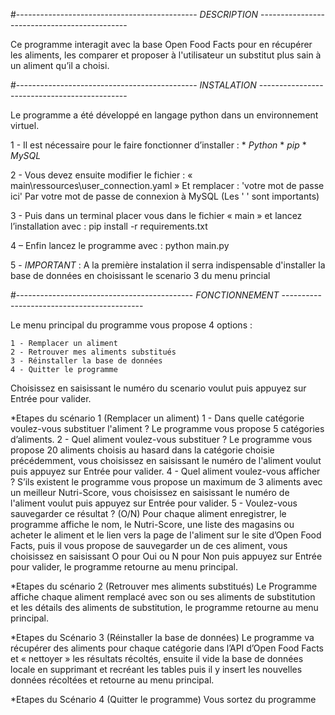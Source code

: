 #--------------------------------------------- *DESCRIPTION* ---------------------------------------------

Ce programme interagit avec la base Open Food Facts pour en récupérer les aliments, les comparer
et proposer à l'utilisateur un substitut plus sain à un aliment qu’il a choisi.

#--------------------------------------------- *INSTALATION* ---------------------------------------------

Le programme a été développé en langage python dans un environnement virtuel.

1 - Il est nécessaire pour le faire fonctionner d’installer :
	* *Python*
	* *pip*
	* *MySQL*

2 - Vous devez ensuite modifier le fichier :
		« main\ressources\user_connection.yaml »
	Et remplacer :
		'votre mot de passe ici'
		Par votre mot de passe de connexion à MySQL (Les ' ' sont importants)

3 - Puis dans un terminal placer vous dans le fichier « main » et lancez l’installation avec :
		pip install -r requirements.txt

4 – Enfin lancez le programme avec :
		python main.py

5 - *IMPORTANT* :
    	A la première instalation il serra indispensable d'installer la base de données en
    	choisissant le scenario 3 du menu princial

#-------------------------------------------- *FONCTIONNEMENT* -------------------------------------------

Le menu principal du programme vous propose 4 options :

	1 - Remplacer un aliment
	2 - Retrouver mes aliments substitués
	3 - Réinstaller la base de données
	4 - Quitter le programme

Choisissez en saisissant le numéro du scenario voulut puis appuyez sur Entrée pour valider.

*Etapes du scénario 1 (Remplacer un aliment)
	1 - Dans quelle catégorie voulez-vous substituer l'aliment ?
		Le programme vous propose 5 catégories d’aliments.
	2 - Quel aliment voulez-vous substituer ?
		Le programme vous propose 20 aliments choisis au hasard dans la catégorie choisie précédemment,
		vous choisissez en saisissant le numéro de l'aliment voulut puis appuyez sur Entrée pour valider.
	4 - Quel aliment voulez-vous afficher ?
		S’ils existent le programme vous propose un maximum de 3 aliments avec un meilleur Nutri-Score,
		vous choisissez en saisissant le numéro de l'aliment voulut puis appuyez sur Entrée pour valider.
	5 - Voulez-vous sauvegarder ce résultat ? (O/N)
		Pour chaque aliment enregistrer, le programme affiche le nom, le Nutri-Score, une liste des
		magasins ou acheter le aliment et le lien vers la page de l'aliment sur le site d’Open Food Facts,
		puis il vous propose de sauvegarder un de ces aliment, vous choisissez en saisissant O pour Oui
		ou N pour Non puis appuyez sur Entrée pour valider, le programme retourne au menu principal.

*Etapes du scénario 2 (Retrouver mes aliments substitués)
	Le Programme affiche chaque aliment remplacé avec son ou ses aliments de substitution et les détails
	des aliments de substitution, le programme retourne au menu principal.

*Etapes du Scénario 3 (Réinstaller la base de données)
	Le programme va récupérer des aliments pour chaque catégorie dans l’API d’Open Food Facts et
	« nettoyer » les résultats récoltés, ensuite il vide la base de données locale en supprimant et
	recréant les tables puis il y insert les nouvelles données récoltées et retourne au menu principal.

*Etapes du Scénario 4 (Quitter le programme)
	Vous sortez du programme
